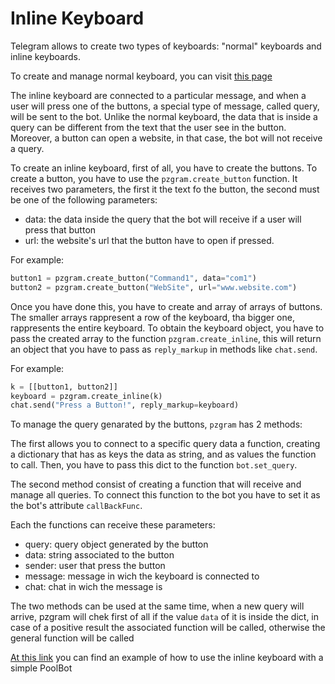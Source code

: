 # Inline Keyboard

Telegram allows to create two types of keyboards: "normal" keyboards and inline keyboards.

To create and manage normal keyboard, you can visit [this page](https://infopz.github.io/pzgram/guide5)

The inline keyboard are connected to a particular message, and when a user will press one of the buttons, a special type
of message, called query, will be sent to the bot.
Unlike the normal keyboard, the data that is inside a query can be different from the text that the user see in the button.
Moreover, a button can open a website, in that case, the bot will not receive a query.

To create an inline keyboard, first of all, you have to create the buttons.
To create a button, you have to use the `pzgram.create_button` function. It receives two parameters, the first it the
text fo the button, the second must be one of the following parameters:
* data: the data inside the query that the bot will receive if a user will press that button
* url: the website's url that the button have to open if pressed.

For example:
```python
button1 = pzgram.create_button("Command1", data="com1")
button2 = pzgram.create_button("WebSite", url="www.website.com")
```

Once you have done this, you have to create and array of arrays of buttons. The smaller arrays rappresent a row of the
keyboard, tha bigger one, rappresents the entire keyboard.
To obtain the keyboard object, you have to pass the created array to the function `pzgram.create_inline`, this will return
an object that you have to pass as `reply_markup` in methods like `chat.send`.

For example:
```python
k = [[button1, button2]]
keyboard = pzgram.create_inline(k)
chat.send("Press a Button!", reply_markup=keyboard)
```

To manage the query genarated by the buttons, `pzgram` has 2 methods:

The first allows you to connect to a specific query data a function, creating a dictionary that has as keys
the data as string, and as values the function to call. Then, you have to pass this dict to the function `bot.set_query`.

The second method consist of creating a function that will receive and manage all queries. To connect this function to the bot
you have to set it as the bot's attribute `callBackFunc`.

Each the functions can receive these parameters:
* query: query object generated by the button
* data: string associated to the button
* sender: user that press the button
* message: message in wich the keyboard is connected to
* chat: chat in wich the message is

The two methods can be used at the same time, when a new query will arrive, pzgram will chek first of all if the value `data`
of it is inside the dict, in case of a positive result the associated function will be called, otherwise the general function
will be called

[At this link](https://github.com/infopz/pzgram/blob/master/Examples/inlinePoolBot.py) you can find an example of how to use the inline keyboard with a simple PoolBot
